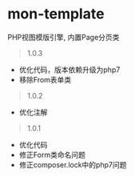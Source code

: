 # mon-template

PHP视图模版引擎, 内置Page分页类

> 1.0.3

* 优化代码，版本依赖升级为php7
* 移除From表单类

> 1.0.2

* 优化注解


> 1.0.1

* 优化代码
* 修正Form类命名问题
* 修正composer.lock中的php7问题